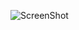 ![ScreenShot](https://raw.github.com/{brianbixby}/{MetroTripAdvisor}/{master}/{/client/src/img/screenShot.png})
